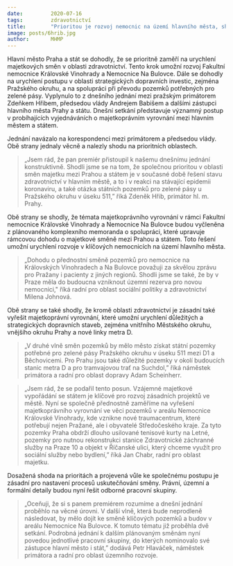 ```yaml
---
date:         2020-07-16
tags:         zdravotnictví
title:        "Prioritou je rozvoj nemocnic na území hlavního města, shodlo se vedení Prahy s premiérem"
image: posts/6hrib.jpg
author:       MHMP
---
```



Hlavní město Praha a stát se dohodly, že se prioritně zaměří na urychlení majetkových směn v oblasti zdravotnictví. Tento krok umožní rozvoj Fakultní nemocnice Královské Vinohrady a Nemocnice Na Bulovce. Dále se dohodly na urychlení postupu v oblasti strategických dopravních investic, zejména Pražského okruhu, a na spolupráci při převodu pozemků potřebných pro zelené pásy. Vyplynulo to z dnešního jednání mezi pražským primátorem Zdeňkem Hřibem, předsedou vlády Andrejem Babišem a dalšími zástupci hlavního města Prahy a státu. Dnešní setkání představuje významný postup v probíhajících vyjednáváních o majetkoprávním vyrovnání mezi hlavním městem a státem.

Jednání navázalo na korespondenci mezi primátorem a předsedou vlády. Obě strany jednaly věcně a nalezly shodu na prioritních oblastech. 

> „Jsem rád, že pan premiér přistoupil k našemu dnešnímu jednání konstruktivně. Shodli jsme se na tom, že společnou prioritou v oblasti směn majetku mezi Prahou a státem je v současné době řešení stavu zdravotnictví v hlavním městě, a to i v reakci na stávající epidemii koronaviru, a také otázka státních pozemků pro zelené pásy u Pražského okruhu v úseku 511,” říká Zdeněk Hřib, primátor hl. m. Prahy.

Obě strany se shodly, že témata majetkoprávního vyrovnání v rámci Fakultní nemocnice Královské Vinohrady a Nemocnice Na Bulovce budou vyčleněna z plánovaného komplexního memoranda o spolupráci, které upravuje rámcovou dohodu o majetkové směně mezi Prahou a státem. Toto řešení umožní urychlení rozvoje v klíčových nemocnicích na území hlavního města. 

> „Dohodu o přednostní směně pozemků pro nemocnice na Královských Vinohradech a Na Bulovce považuji za skvělou zprávu pro Pražany i pacienty z jiných regionů. Shodli jsme se také, že by v Praze měla do budoucna vzniknout územní rezerva pro novou nemocnici," říká radní pro oblast sociální politiky a zdravotnictví Milena Johnová.

Obě strany se také shodly, že kromě oblasti zdravotnictví je zásadní také vyřešit majetkoprávní vyrovnání, které umožní urychlení důležitých a strategických dopravních staveb, zejména vnitřního Městského okruhu, vnějšího okruhu Prahy a nové linky metra D. 

> „V druhé vlně směn pozemků by mělo město získat státní pozemky potřebné pro zelené pásy Pražského okruhu v úseku 511 mezi D1 a Běchovicemi. Pro Prahu jsou také důležité pozemky v okolí budoucích stanic metra D a pro tramvajovou trať na Suchdol,” říká náměstek primátora a radní pro oblast dopravy Adam Scheinherr.

> „Jsem rád, že se podařil tento posun. Vzájemné majetkové vypořádání se státem je klíčové pro rozvoj zásadních projektů ve městě. Nyní se společně přednostně zaměříme na vyřešení majetkoprávního vyrovnání ve věci pozemků v areálu Nemocnice Královské Vinohrady, kde vznikne nové traumacentrum, které potřebují nejen Pražané, ale i obyvatelé Středočeského kraje. Za tyto pozemky Praha obdrží dlouho usilované tenisové kurty na Letné, pozemky pro nutnou rekonstrukci stanice Zdravotnické záchranné služby na Praze 10 a objekt v Říčanské ulici, který chceme využít pro sociální služby nebo bydlení,” říká Jan Chabr, radní pro oblast majetku.

Dosažená shoda na prioritách a projevená vůle ke společnému postupu je zásadní pro nastavení procesů uskutečňování směny. Právní, územní a formální detaily budou nyní řešit odborné pracovní skupiny. 

> „Oceňuji, že si s panem premiérem rozumíme a dnešní jednání proběhlo na věcné úrovni. V další vlně, která bude neprodleně následovat, by mělo dojít ke směně klíčových pozemků a budov v areálu Nemocnice Na Bulovce. K tomuto tématu již proběhla dvě setkání. Podrobná jednání k dalším plánovaným směnám nyní povedou jednotlivé pracovní skupiny, do kterých nominovalo své zástupce hlavní město i stát,” dodává Petr Hlaváček, náměstek primátora a radní pro oblast územního rozvoje.
